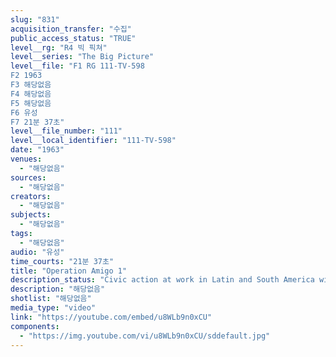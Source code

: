 ```yaml
---
slug: "831"
acquisition_transfer: "수집"
public_access_status: "TRUE"
level__rg: "R4 빅 픽쳐"
level__series: "The Big Picture"
level__file: "F1 RG 111-TV-598
F2 1963
F3 해당없음
F4 해당없음
F5 해당없음
F6 유성
F7 21분 37초"
level__file_number: "111"
level__local_identifier: "111-TV-598"
date: "1963"
venues: 
  - "해당없음"
sources: 
  - "해당없음"
creators: 
  - "해당없음"
subjects: 
  - "해당없음"
tags: 
  - "해당없음"
audio: "유성"
time_courts: "21분 37초"
title: "Operation Amigo 1"
description_status: "Civic action at work in Latin and South America with assistance offered by members of the U.S. Army. Road-building, medical help and education for the masses are demonstrated as they happend."
description: "해당없음"
shotlist: "해당없음"
media_type: "video"
link: "https://youtube.com/embed/u8WLb9n0xCU"
components: 
  - "https://img.youtube.com/vi/u8WLb9n0xCU/sddefault.jpg"
---
```

